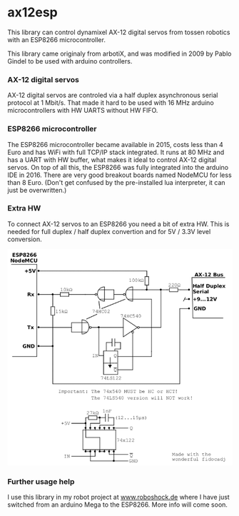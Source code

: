 # ax12esp

This library can control dynamixel AX-12 digital servos from tossen robotics with an ESP8266 microcontroller.

This library came originaly from arbotiX, and was modified in 2009 by Pablo Gindel to be used with arduino controllers.

### AX-12 digital servos
AX-12 digital servos are controled via a half duplex asynchronous serial protocol at 1 Mbit/s.
That made it hard to be used with 16 MHz arduino microcontrollers with HW UARTS without HW FIFO.

### ESP8266 microcontroller
The ESP8266 microcontroller became available in 2015, costs less than 4 Euro and has WiFi with full TCP/IP stack integrated.
It runs at 80 MHz and has a UART with HW buffer, what makes it ideal to control AX-12 digital servos.
On top of all this, the ESP8266 was fully integrated into the arduino IDE in 2016.
There are very good breakout boards named NodeMCU for less than 8 Euro. (Don't get confused by the pre-installed lua interpreter, it can just be overwritten.)

### Extra HW
To connect AX-12 servos to an ESP8266 you need a bit of extra HW. This is needed for full duplex / half duplex convertion and for 5V / 3.3V level conversion.

![circuit](docu/circuit_ax12_to_esp.gif)

### Further usage help
I use this library in my robot project at www.roboshock.de where I have just switched from an arduino Mega to the ESP8266. More info will come soon.


